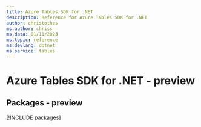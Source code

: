 ```yaml
---
title: Azure Tables SDK for .NET
description: Reference for Azure Tables SDK for .NET
author: christothes
ms.author: chriss
ms.data: 01/11/2023
ms.topic: reference
ms.devlang: dotnet
ms.service: tables
---
```

# Azure Tables SDK for .NET - preview
## Packages - preview
[!INCLUDE [packages](tables-index.md)]